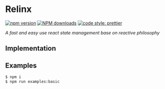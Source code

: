 # Relinx

[![npm version](https://img.shields.io/npm/v/relinx.svg?style=flat)](https://www.npmjs.com/package/relinx) [![NPM downloads](https://img.shields.io/npm/dm/relinx.svg?style=flat-square)](http://www.npmtrends.com/relinx) [![code style: prettier](https://img.shields.io/badge/code_style-prettier-ff69b4.svg)](https://github.com/prettier/prettier)

_A fast and easy use react state management base on reactive philosophy_

## Implementation

## Examples

```bash
$ npm i
$ npm run examples:basic
```
